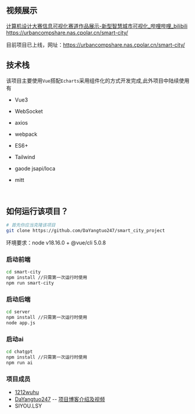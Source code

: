 ## 视频展示
[计算机设计大赛信息可视化赛道作品展示-新型智慧城市可视化_哔哩哔哩_bilibili](https://www.bilibili.com/video/BV1TH4y1X7BL/?t=1&spm_id_from=333.1350.jump_directly&vd_source=bc4fa866e16a93e8322d340eefe71de3)
https://urbancompshare.nas.cpolar.cn/smart-city/

目前项目已上线，网址：https://urbancompshare.nas.cpolar.cn/smart-city/

## 技术栈

该项目主要使用`Vue`搭配`Echarts`采用组件化的方式开发完成,此外项目中陆续使用有

- Vue3

- WebSocket

- axios

- webpack

- ES6+

- Tailwind

- gaode jsapi/loca

- mitt

  ​    

## 如何运行该项目？

```bash
# 首先你应当克隆该项目
git clone https://github.com/DaYangtuo247/smart_city_project
```

环境要求：node v18.16.0 + @vue/cli 5.0.8

### 启动前端

```bash
cd smart-city
npm install //只需第一次运行时使用
npm run smart-city
```

### 启动后端

```bash
cd server
npm install //只需第一次运行时使用
node app.js
```

### 启动ai

```bash
cd chatgpt
npm install //只需第一次运行时使用
npm run ai
```

### 项目成员
- [1212wuhu](https://github.com/1212wuhu)
- [DaYangtuo247](https://github.com/DaYangtuo247) -- [项目博客介绍及视频](https://www.wqlblog.cn/%e5%9f%ba%e4%ba%8egpt%e5%92%8c%e5%9f%8e%e5%b8%82%e4%bf%a1%e6%81%af%e6%a8%a1%e5%9e%8b%e7%9a%84%e6%96%b0%e5%9e%8b%e6%99%ba%e6%85%a7%e5%9f%8e%e5%b8%82%e5%8f%af%e8%a7%86%e5%8c%96%e4%b8%8e%e5%88%86/)
- SIYOU.LSY
